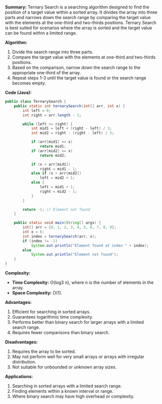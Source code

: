 

**Summary:**
Ternary Search is a searching algorithm designed to find the position of a target value within a sorted array. It divides the array into three parts and narrows down the search range by comparing the target value with the elements at the one-third and two-thirds positions. Ternary Search is best suited for scenarios where the array is sorted and the target value can be found within a limited range.

**Algorithm:**

1. Divide the search range into three parts.
2. Compare the target value with the elements at one-third and two-thirds positions.
3. Based on the comparison, narrow down the search range to the appropriate one-third of the array.
4. Repeat steps 1-3 until the target value is found or the search range becomes empty.

**Code (Java):**

```java
public class TernarySearch {
    public static int ternarySearch(int[] arr, int x) {
        int left = 0;
        int right = arr.length - 1;

        while (left <= right) {
            int mid1 = left + (right - left) / 3;
            int mid2 = right - (right - left) / 3;

            if (arr[mid1] == x)
                return mid1;
            if (arr[mid2] == x)
                return mid2;

            if (x < arr[mid1])
                right = mid1 - 1;
            else if (x > arr[mid2])
                left = mid2 + 1;
            else {
                left = mid1 + 1;
                right = mid2 - 1;
            }
        }

        return -1; // Element not found
    }

    public static void main(String[] args) {
        int[] arr = {0, 1, 2, 3, 4, 5, 6, 7, 8, 9};
        int x = 6;
        int index = ternarySearch(arr, x);
        if (index != -1)
            System.out.println("Element found at index " + index);
        else
            System.out.println("Element not found");
    }
}
```

**Complexity:**
- **Time Complexity:** O(log3 n), where n is the number of elements in the array.
- **Space Complexity:** O(1).

**Advantages:**
1. Efficient for searching in sorted arrays.
2. Guarantees logarithmic time complexity.
3. Performs better than binary search for larger arrays with a limited search range.
4. Requires fewer comparisons than binary search.

**Disadvantages:**
1. Requires the array to be sorted.
2. May not perform well for very small arrays or arrays with irregular distribution.
3. Not suitable for unbounded or unknown array sizes.

**Applications:**
1. Searching in sorted arrays with a limited search range.
2. Finding elements within a known interval or range.
3. Where binary search may have high overhead or complexity.